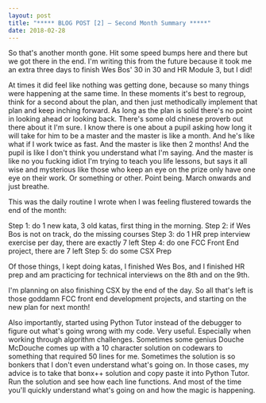 ```yaml
---
layout: post
title: "***** BLOG POST [2] — Second Month Summary *****"
date: 2018-02-28
---
```


So that's another month gone. Hit some speed bumps here and there but we got there in the end. I'm writing this from the future because it took me an extra three days to finish Wes Bos' 30 in 30 and HR Module 3, but I did!

At times it did feel like nothing was getting done, because so many things were happening at the same time. In these moments it's best to regroup, think for a second about the plan, and then just methodically implement that plan and keep inching forward. As long as the plan is solid there's no point in looking ahead or looking back. There's some old chinese proverb out there about it I'm sure. I know there is one about a pupil asking how long it will take for him to be a master and the master is like a month. And he's like what if I work twice as fast. And the master is like then 2 months! And the pupil is like I don't think you understand what I'm saying. And the master is like no you fucking idiot I'm trying to teach you life lessons, but says it all wise and mysterious like those who keep an eye on the prize only have one eye on their work. Or something or other. Point being. March onwards and just breathe.


This was the daily routine I wrote when I was feeling flustered towards the end of the month:

Step 1: do 1 new kata, 3 old katas, first thing in the morning.
Step 2: if Wes Bos is not on track, do the missing courses
Step 3: do 1 HR prep interview exercise per day, there are exactly 7 left
Step 4: do one FCC Front End project, there are 7 left
Step 5: do some CSX Prep

Of those things, I kept doing katas, I finished Wes Bos, and I finished HR prep and am practicing for technical interviews on the 8th and on the 9th.

I'm planning on also finishing CSX by the end of the day. So all that's left is those goddamn FCC front end development projects, and starting on the new plan for next month!

Also importantly, started using Python Tutor instead of the debugger to figure out what's going wrong with my code. Very useful. Especially when working through algorithm challenges. Sometimes some genius Douche McDouche comes up with a 10 character solution on codewars to something that required 50 lines for me. Sometimes the solution is so bonkers that I don't even understand what's going on. In those cases, my advice is to take that bonx++ solution and copy paste it into Python Tutor. Run the solution and see how each line functions. And most of the time you'll quickly understand what's going on and how the magic is happening.
